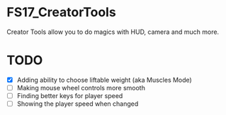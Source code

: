 # FS17_CreatorTools
Creator Tools allow you to do magics with HUD, camera and much more.
  
# TODO
- [x] Adding ability to choose liftable weight (aka Muscles Mode)
- [ ] Making mouse wheel controls more smooth
- [ ] Finding better keys for player speed
- [ ] Showing the player speed when changed